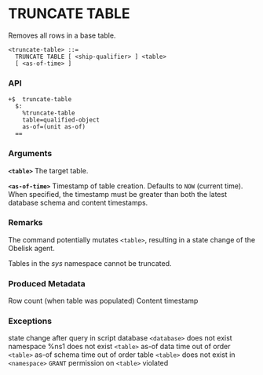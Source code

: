 # TRUNCATE TABLE

Removes all rows in a base table.

```
<truncate-table> ::=
  TRUNCATE TABLE [ <ship-qualifier> ] <table>
  [ <as-of-time> ]
```

### API
```
+$  truncate-table
  $:
    %truncate-table
    table=qualified-object
    as-of=(unit as-of)
  ==
```

### Arguments

**`<table>`**
The target table.

**`<as-of-time>`**
Timestamp of table creation. Defaults to `NOW` (current time). When specified, the timestamp must be greater than both the latest database schema and content timestamps.

### Remarks

The command potentially mutates `<table>`, resulting in a state change of the Obelisk agent.

Tables in the *sys* namespace cannot be truncated.

### Produced Metadata

Row count (when table was populated)
Content timestamp

### Exceptions

state change after query in script
database `<database>` does not exist
namespace %ns1 does not exist
`<table>` as-of data time out of order
`<table>` as-of schema time out of order
table `<table>` does not exist in `<namespace>`
`GRANT` permission on `<table>` violated
